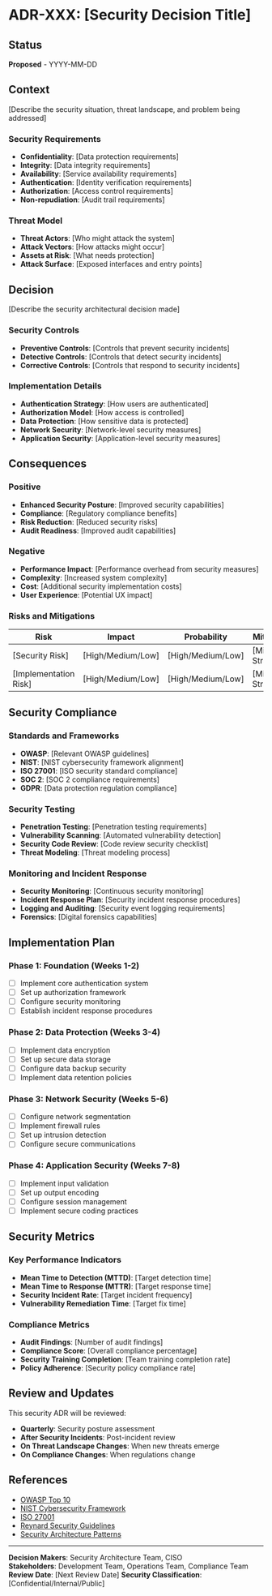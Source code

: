 # ADR-XXX: [Security Decision Title]

## Status

**Proposed** - YYYY-MM-DD

## Context

[Describe the security situation, threat landscape, and problem being addressed]

### Security Requirements

- **Confidentiality**: [Data protection requirements]
- **Integrity**: [Data integrity requirements]
- **Availability**: [Service availability requirements]
- **Authentication**: [Identity verification requirements]
- **Authorization**: [Access control requirements]
- **Non-repudiation**: [Audit trail requirements]

### Threat Model

- **Threat Actors**: [Who might attack the system]
- **Attack Vectors**: [How attacks might occur]
- **Assets at Risk**: [What needs protection]
- **Attack Surface**: [Exposed interfaces and entry points]

## Decision

[Describe the security architectural decision made]

### Security Controls

- **Preventive Controls**: [Controls that prevent security incidents]
- **Detective Controls**: [Controls that detect security incidents]
- **Corrective Controls**: [Controls that respond to security incidents]

### Implementation Details

- **Authentication Strategy**: [How users are authenticated]
- **Authorization Model**: [How access is controlled]
- **Data Protection**: [How sensitive data is protected]
- **Network Security**: [Network-level security measures]
- **Application Security**: [Application-level security measures]

## Consequences

### Positive

- **Enhanced Security Posture**: [Improved security capabilities]
- **Compliance**: [Regulatory compliance benefits]
- **Risk Reduction**: [Reduced security risks]
- **Audit Readiness**: [Improved audit capabilities]

### Negative

- **Performance Impact**: [Performance overhead from security measures]
- **Complexity**: [Increased system complexity]
- **Cost**: [Additional security implementation costs]
- **User Experience**: [Potential UX impact]

### Risks and Mitigations

| Risk                  | Impact            | Probability       | Mitigation            |
| --------------------- | ----------------- | ----------------- | --------------------- |
| [Security Risk]       | [High/Medium/Low] | [High/Medium/Low] | [Mitigation Strategy] |
| [Implementation Risk] | [High/Medium/Low] | [High/Medium/Low] | [Mitigation Strategy] |

## Security Compliance

### Standards and Frameworks

- **OWASP**: [Relevant OWASP guidelines]
- **NIST**: [NIST cybersecurity framework alignment]
- **ISO 27001**: [ISO security standard compliance]
- **SOC 2**: [SOC 2 compliance requirements]
- **GDPR**: [Data protection regulation compliance]

### Security Testing

- **Penetration Testing**: [Penetration testing requirements]
- **Vulnerability Scanning**: [Automated vulnerability detection]
- **Security Code Review**: [Code review security checklist]
- **Threat Modeling**: [Threat modeling process]

### Monitoring and Incident Response

- **Security Monitoring**: [Continuous security monitoring]
- **Incident Response Plan**: [Security incident response procedures]
- **Logging and Auditing**: [Security event logging requirements]
- **Forensics**: [Digital forensics capabilities]

## Implementation Plan

### Phase 1: Foundation (Weeks 1-2)

- [ ] Implement core authentication system
- [ ] Set up authorization framework
- [ ] Configure security monitoring
- [ ] Establish incident response procedures

### Phase 2: Data Protection (Weeks 3-4)

- [ ] Implement data encryption
- [ ] Set up secure data storage
- [ ] Configure data backup security
- [ ] Implement data retention policies

### Phase 3: Network Security (Weeks 5-6)

- [ ] Configure network segmentation
- [ ] Implement firewall rules
- [ ] Set up intrusion detection
- [ ] Configure secure communications

### Phase 4: Application Security (Weeks 7-8)

- [ ] Implement input validation
- [ ] Set up output encoding
- [ ] Configure session management
- [ ] Implement secure coding practices

## Security Metrics

### Key Performance Indicators

- **Mean Time to Detection (MTTD)**: [Target detection time]
- **Mean Time to Response (MTTR)**: [Target response time]
- **Security Incident Rate**: [Target incident frequency]
- **Vulnerability Remediation Time**: [Target fix time]

### Compliance Metrics

- **Audit Findings**: [Number of audit findings]
- **Compliance Score**: [Overall compliance percentage]
- **Security Training Completion**: [Team training completion rate]
- **Policy Adherence**: [Security policy compliance rate]

## Review and Updates

This security ADR will be reviewed:

- **Quarterly**: Security posture assessment
- **After Security Incidents**: Post-incident review
- **On Threat Landscape Changes**: When new threats emerge
- **On Compliance Changes**: When regulations change

## References

- [OWASP Top 10](https://owasp.org/www-project-top-ten/)
- [NIST Cybersecurity Framework](https://www.nist.gov/cyberframework)
- [ISO 27001](https://www.iso.org/isoiec-27001-information-security.html)
- [Reynard Security Guidelines](../security-guidelines.md)
- [Security Architecture Patterns](../security-patterns.md)

---

**Decision Makers**: Security Architecture Team, CISO  
**Stakeholders**: Development Team, Operations Team, Compliance Team  
**Review Date**: [Next Review Date]
**Security Classification**: [Confidential/Internal/Public]
